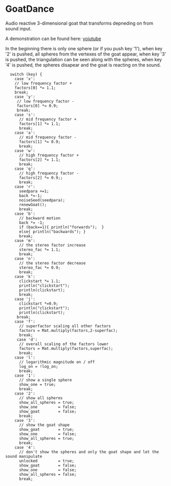 # GoatDance

Audio reactive 3-dimensional goat that transforms depneding on from sound input. 

A demonstration can be found here: [yoiutube](https://youtu.be/Fo4SG2BsSMw?si=YPOI_5VvwFycfGu5)

In the beginning there is only one sphere (or if you push key '1'),
when key '2' is pushed, all spheres from the vertexes of the goat appear,
when key '3' is pushed, the triangulation can be seen along with the spheres, 
when key '4' is pushed, the spheres disapear and the goat is reacting on the sound.
```
  switch (key) {
    case 'x':
    // low frequency factor +
    factors[0] *= 1.1;
    break;
    case 'y': 
     // low frequency factor -
     factors[0] *= 0.9;
     break;
    case 's':
      // mid frequency factor +
      factors[1] *= 1.1;
      break;  
    case 'a':
      // mid frequency factor -
      factors[1] *= 0.9;
      break;
    case 'w':
      // high frequency factor +
      factors[2] *= 1.1;
      break;
    case 'q':
      // high frequency factor -
      factors[2] *= 0.9;;
      break;
    case 'r':
      seedpara +=1;
      back *=-1;
      noiseSeed(seedpara);
      renewGoat();
      break;
    case 'b':
      // backward motion
      back *= -1;
      if (back==1){ println("forwards");  }
      else{ println("backwards"); }
      break;
    case 'm':
      // the stereo factor increase
      stereo_fac *= 1.1;
      break;
    case 'n':
      // the stereo factor decrease 
      stereo_fac *= 0.9;
      break;
    case 'k':
      clickstart *= 1.1;
      println("clickstart");
      println(clickstart);
      break;
    case 'j':
      clickstart *=0.9;
      println("clickstart");
      println(clickstart);
     break;
    case 'f':
      // superfactor scaling all other factors
      factors = Mat.multiply(factors,2-superfac);
      break;
     case 'd':
      // overall scaling of the factors lower
      factors = Mat.multiply(factors,superfac);
      break;
    case 'l':
      // logarithmic magnitude on / off
      log_on = !log_on;
      break;
    case '1':
      // show a single sphere
      show_one = true;
      break;
    case '2':
      // show all spheres
      show_all_spheres = true;
      show_one         = false;
      show_goat        = false;
      break;
    case '3':
      // show the goat shape
      show_goat        = true;
      show_one         = false;
      show_all_spheres = true;
      break;
    case '4':
      // don't show the spheres and only the goat shape and let the sound manipulate
      unlocked         = true;
      show_goat        = false;
      show_one         = false;
      show_all_spheres = false;
      break;
```
